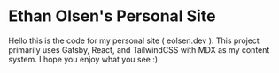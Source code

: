 # Ethan Olsen's Personal Site

Hello this is the code for my personal site ( eolsen.dev ). This project primarily uses Gatsby, React, and TailwindCSS with MDX as my content system. I hope you enjoy what you see :)
